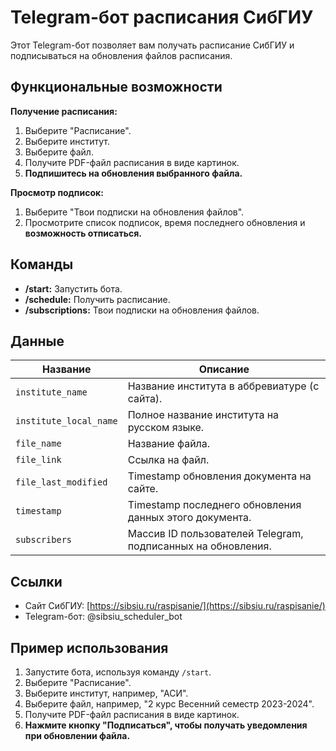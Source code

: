 # Telegram-бот расписания СибГИУ

Этот Telegram-бот позволяет вам получать расписание СибГИУ и подписываться на обновления файлов расписания.

## Функциональные возможности

**Получение расписания:**

1. Выберите "Расписание".
2. Выберите институт.
3. Выберите файл.
4. Получите PDF-файл расписания в виде картинок.
5. **Подпишитесь на обновления выбранного файла.**

**Просмотр подписок:**

1. Выберите "Твои подписки на обновления файлов".
2. Просмотрите список подписок, время последнего обновления и **возможность отписаться.**

## Команды

* **/start:** Запустить бота.
* **/schedule:** Получить расписание.
* **/subscriptions:** Твои подписки на обновления файлов.

## Данные

| Название | Описание |
|---|---|
| `institute_name` | Название института в аббревиатуре (с сайта). |
| `institute_local_name` | Полное название института на русском языке. |
| `file_name` | Название файла. |
| `file_link` | Ссылка на файл. |
| `file_last_modified` | Timestamp обновления документа на сайте. |
| `timestamp` | Timestamp последнего обновления данных этого документа. |
| `subscribers` | Массив ID пользователей Telegram, подписанных на обновления. |

## Ссылки

* Сайт СибГИУ: [https://sibsiu.ru/raspisanie/](https://sibsiu.ru/raspisanie/)
* Telegram-бот: @sibsiu_scheduler_bot

## Пример использования

1. Запустите бота, используя команду `/start`.
2. Выберите "Расписание".
3. Выберите институт, например, "АСИ".
4. Выберите файл, например, "2 курс Весенний семестр 2023-2024".
5. Получите PDF-файл расписания в виде картинок.
6. **Нажмите кнопку "Подписаться", чтобы получать уведомления при обновлении файла.**